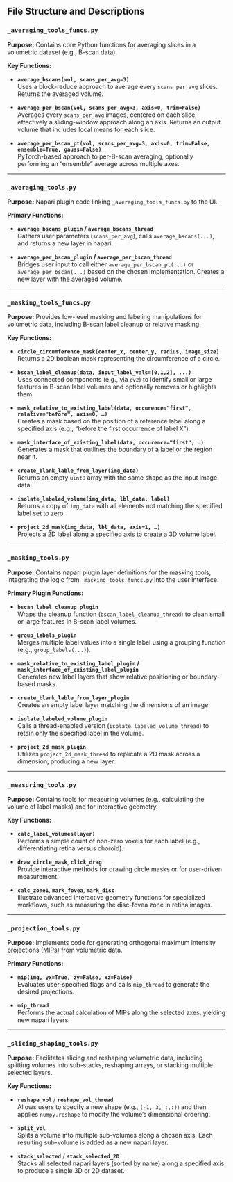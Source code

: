 ## File Structure and Descriptions

### `_averaging_tools_funcs.py`
**Purpose:** Contains core Python functions for averaging slices in a volumetric dataset (e.g., B-scan data).

**Key Functions:**
- **`average_bscans(vol, scans_per_avg=3)`**  
  Uses a block-reduce approach to average every `scans_per_avg` slices. Returns the averaged volume.

- **`average_per_bscan(vol, scans_per_avg=3, axis=0, trim=False)`**  
  Averages every `scans_per_avg` images, centered on each slice, effectively a sliding-window approach along an axis. Returns an output volume that includes local means for each slice.

- **`average_per_bscan_pt(vol, scans_per_avg=3, axis=0, trim=False, ensemble=True, gauss=False)`**  
  PyTorch-based approach to per-B-scan averaging, optionally performing an “ensemble” average across multiple axes.

---

### `_averaging_tools.py`
**Purpose:** Napari plugin code linking `_averaging_tools_funcs.py` to the UI.

**Primary Functions:**
- **`average_bscans_plugin` / `average_bscans_thread`**  
  Gathers user parameters (`scans_per_avg`), calls `average_bscans(...)`, and returns a new layer in napari.

- **`average_per_bscan_plugin` / `average_per_bscan_thread`**  
  Bridges user input to call either `average_per_bscan_pt(...)` or `average_per_bscan(...)` based on the chosen implementation. Creates a new layer with the averaged volume.

---

### `_masking_tools_funcs.py`
**Purpose:** Provides low-level masking and labeling manipulations for volumetric data, including B-scan label cleanup or relative masking.

**Key Functions:**
- **`circle_circumference_mask(center_x, center_y, radius, image_size)`**  
  Returns a 2D boolean mask representing the circumference of a circle.

- **`bscan_label_cleanup(data, input_label_vals=[0,1,2], ...)`**  
  Uses connected components (e.g., via `cv2`) to identify small or large features in B-scan label volumes and optionally removes or highlights them.

- **`mask_relative_to_existing_label(data, occurence="first", relative="before", axis=0, …)`**  
  Creates a mask based on the position of a reference label along a specified axis (e.g., “before the first occurrence of label X”).

- **`mask_interface_of_existing_label(data, occurence="first", …)`**  
  Generates a mask that outlines the boundary of a label or the region near it.

- **`create_blank_lable_from_layer(img_data)`**  
  Returns an empty `uint8` array with the same shape as the input image data.

- **`isolate_labeled_volume(img_data, lbl_data, label)`**  
  Returns a copy of `img_data` with all elements not matching the specified label set to zero.

- **`project_2d_mask(img_data, lbl_data, axis=1, …)`**  
  Projects a 2D label along a specified axis to create a 3D volume label.

---

### `_masking_tools.py`
**Purpose:** Contains napari plugin layer definitions for the masking tools, integrating the logic from `_masking_tools_funcs.py` into the user interface.

**Primary Plugin Functions:**
- **`bscan_label_cleanup_plugin`**  
  Wraps the cleanup function (`bscan_label_cleanup_thread`) to clean small or large features in B-scan label volumes.

- **`group_labels_plugin`**  
  Merges multiple label values into a single label using a grouping function (e.g., `group_labels(...)`).

- **`mask_relative_to_existing_label_plugin` / `mask_interface_of_existing_label_plugin`**  
  Generates new label layers that show relative positioning or boundary-based masks.

- **`create_blank_lable_from_layer_plugin`**  
  Creates an empty label layer matching the dimensions of an image.

- **`isolate_labeled_volume_plugin`**  
  Calls a thread-enabled version (`isolate_labeled_volume_thread`) to retain only the specified label in the volume.

- **`project_2d_mask_plugin`**  
  Utilizes `project_2d_mask_thread` to replicate a 2D mask across a dimension, producing a new layer.

---

### `_measuring_tools.py`
**Purpose:** Contains tools for measuring volumes (e.g., calculating the volume of label masks) and for interactive geometry.

**Key Functions:**
- **`calc_label_volumes(layer)`**  
  Performs a simple count of non-zero voxels for each label (e.g., differentiating retina versus choroid).

- **`draw_circle_mask`**, **`click_drag`**  
  Provide interactive methods for drawing circle masks or for user-driven measurement.

- **`calc_zone1`**, **`mark_fovea`**, **`mark_disc`**  
  Illustrate advanced interactive geometry functions for specialized workflows, such as measuring the disc-fovea zone in retina images.

---

### `_projection_tools.py`
**Purpose:** Implements code for generating orthogonal maximum intensity projections (MIPs) from volumetric data.

**Primary Functions:**
- **`mip(img, yx=True, zy=False, xz=False)`**  
  Evaluates user-specified flags and calls `mip_thread` to generate the desired projections.

- **`mip_thread`**  
  Performs the actual calculation of MIPs along the selected axes, yielding new napari layers.

---

### `_slicing_shaping_tools.py`
**Purpose:** Facilitates slicing and reshaping volumetric data, including splitting volumes into sub-stacks, reshaping arrays, or stacking multiple selected layers.

**Key Functions:**
- **`reshape_vol`** / **`reshape_vol_thread`**  
  Allows users to specify a new shape (e.g., `(-1, 3, :,:)`) and then applies `numpy.reshape` to modify the volume’s dimensional ordering.

- **`split_vol`**  
  Splits a volume into multiple sub-volumes along a chosen axis. Each resulting sub-volume is added as a new napari layer.

- **`stack_selected`** / **`stack_selected_2D`**  
  Stacks all selected napari layers (sorted by name) along a specified axis to produce a single 3D or 2D dataset.